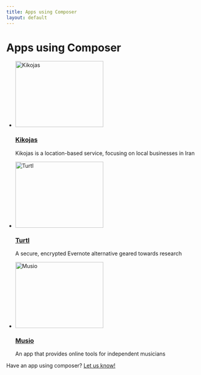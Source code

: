 ```yaml
---
title: Apps using Composer
layout: default
---
```


# Apps using Composer

<ul class="apps clear">
    <li>
        <a target="_blank" href="http://kikojas.com">
            <img src="/composer.js/images/apps/kikojas.jpg" width="232" height="174" alt="Kikojas">
        </a>
        <h3><a target="_blank" href="http://kikojas.com">Kikojas</a></h3>
        <p>Kikojas is a location-based service, focusing on local businesses in Iran</p>
    </li>
    <li>
        <a target="_blank" href="https://turtl.it">
            <img src="/composer.js/images/apps/turtl.jpg" width="232" height="174" alt="Turtl">
        </a>
        <h3><a target="_blank" href="https://turtl.it">Turtl</a></h3>
        <p>A secure, encrypted Evernote alternative geared towards research</p>
    </li>
    <li>
        <a target="_blank" href="http://musio.com">
            <img src="/composer.js/images/apps/musio.jpg" width="232" height="174" alt="Musio">
        </a>
        <h3><a target="_blank" href="https://musio.com">Musio</a></h3>
        <p>An app that provides online tools for independent musicians</p>
    </li>
</ul>

Have an app using composer? [Let us know!](mailto:andrew@lyonbros.com)


